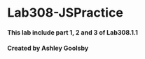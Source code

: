# Lab308-JSPractice

#### This lab include part 1, 2 and 3 of Lab308.1.1

#### Created by Ashley Goolsby
